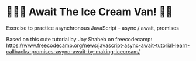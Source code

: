 # 🍦🍨🍧 Await The Ice Cream Van! 🚐💨
Exercise to practice asynchronous JavaScript - async / await, promises

Based on this cute tutorial by Joy Shaheb on freecodecamp: https://www.freecodecamp.org/news/javascript-async-await-tutorial-learn-callbacks-promises-async-await-by-making-icecream/
